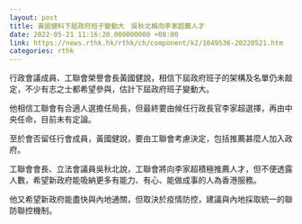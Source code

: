 ```yaml
---
layout: post
title: 黃國健料下屆政府班子變動大　吳秋北稱向李家超薦人才
date: 2022-05-21 11:16:20.000000000 +08:00
link: https://news.rthk.hk/rthk/ch/component/k2/1649536-20220521.htm
categories: rthk
---
```


行政會議成員、工聯會榮譽會長黃國健說，相信下屆政府班子的架構及名單仍未敲定，不少有志之士都希望參與，估計下屆政府班子變動大。

他相信工聯會有合適人選擔任局長，但最終要由候任行政長官李家超選擇，再由中央任命，目前未有定論。

至於會否留任行會成員，黃國健說，要由工聯會考慮決定，包括推薦甚麼人加入政府。

工聯會會長、立法會議員吳秋北說，工聯會將向李家超積極推薦人才，但不便透露人數，希望新政府能吸納更多有能力、有心、能做成事的人為香港服務。

他又希望新政府能盡快與內地通關，但取決於疫情防控，建議與內地採取統一的聯防聯控機制。

